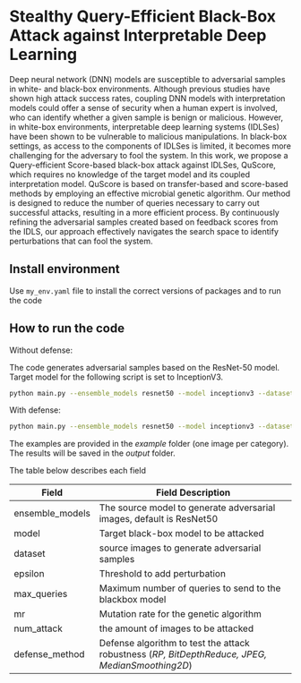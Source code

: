 # Stealthy Query-Efficient Black-Box Attack against Interpretable Deep Learning

Deep neural network (DNN) models are susceptible to adversarial samples in white- and black-box environments.
Although previous studies have shown high attack success rates, coupling DNN models with interpretation models could offer a sense of security when a human expert is involved, who can identify whether a given sample is benign or malicious. However, in white-box environments, interpretable deep learning systems (IDLSes) have been shown to be vulnerable to malicious manipulations. In black-box settings, as access to the components of IDLSes is limited, it becomes more challenging for the adversary to fool the system. In this work, we propose a Query-efficient Score-based black-box attack against IDLSes, QuScore, which requires no knowledge of the target model and its coupled
interpretation model. QuScore is based on transfer-based and score-based methods by employing an effective microbial genetic algorithm. Our method is designed to reduce the number of queries necessary to carry out successful attacks, resulting in a more efficient process. By continuously refining the adversarial samples created based on feedback scores from the IDLS, our approach effectively navigates the search space to identify
perturbations that can fool the system. 

## Install environment

Use `my_env.yaml` file to install the correct versions of packages and to run the code

## How to run the code

Without defense:

The code generates adversarial samples based on the ResNet-50 model. Target model for the following script is set to InceptionV3.

```sh
python main.py --ensemble_models resnet50 --model inceptionv3 --dataset imagenet --epsilon 0.047 --max_queries 10000 --mr 0.001 --num_attack 1000
```

With defense:

```sh
python main.py --ensemble_models resnet50 --model inceptionv3 --dataset imagenet --epsilon 0.047 --max_queries 10000 --mr 0.001 --num_attack 1000 --defense_method RP
```

The examples are provided in the *example* folder (one image per category). The results will be saved in the *output* folder. 

The table below describes each field

Field  | Field Description
------------- | -------------
ensemble_models  | The source model to generate adversarial images, default is ResNet50
model  | Target black-box model to be attacked 
dataset | source images to generate adversarial samples
epsilon | Threshold to add perturbation
max_queries | Maximum number of queries to send to the blackbox model
mr | Mutation rate for the genetic algorithm
num_attack | the amount of images to be attacked
defense_method | Defense algorithm to test the attack robustness (*RP, BitDepthReduce, JPEG, MedianSmoothing2D*)
